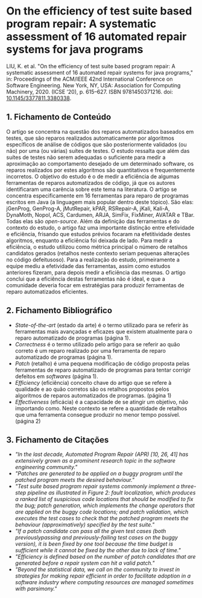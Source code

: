 # On the efficiency of test suite based program repair: A systematic assessment of 16 automated repair systems for java programs

LIU, K. et al. "On the efficiency of test suite based program repair: A systematic
assessment of 16 automated repair systems for java programs," in: Proceedings of the
ACM/IEEE 42nd International Conference on Software Engineering. New
York, NY, USA: Association for Computing Machinery, 2020. (ICSE ’20), p. 615–627.
ISBN 9781450371216. doi: [10.1145/3377811.3380338](https://doi.org/10.1145/3377811.3380338).

## 1. Fichamento de Conteúdo

O artigo se concentra na questão dos reparos automatizados baseados em testes, que são reparos realizados automaticamente por algoritmos específicos de análise de códigos que são posteriormente validados (ou não) por uma (ou várias) suítes de testes. O estudo ressalta que além das suítes de testes não serem adequadas o suficiente para medir a aproximação ao comportamento desejado de um determinado software, os reparos realizados por estes algoritmos são quantitativos e frequentemente incorretos. O objetivo do estudo é o de medir a eficiência de algumas ferramentas de reparos automatizados de código, já que os autores identificaram uma carência sobre este tema na literatura. O artigo se concentra especificamente em 16 ferramentas para reparo de programas escritos em Java (a linguagem mais popular dentro deste tópico). São elas: jGenProg, GenProg-A, jMutRepair, kPAR, RSRepair-A, jKali, Kali-A, DynaMoth, Nopol, ACS, Cardumen, ARJA, SimFix, FixMiner, AVATAR e TBar. Todas elas são _open-source_. Além da definição das ferramentas e do contexto do estudo, o artigo faz uma importante distinção entre efetividade e eficiência, frisando que estudos prévios focaram na efetitividade destes algoritmos, enquanto a eficiência foi deixada de lado. Para medir a eficiência, o estudo utilizou como métrica principal o número de retalhos candidatos gerados (retalhos neste contexto seriam pequenas alterações no código defeitusoso). Para a realização do estudo, primeiramente a equipe mediu a efetividade das ferramentas, assim como estudos anteriores fizeram, para depois medir a eficiência das mesmas. O artigo conclui que a eficiência destas ferramentas não é ideal, e que a comunidade deveria focar em estratégias para produzir ferramentas de reparo automatizados eficientes.

## 2. Fichamento Bibliográfico 

* _State-of-the-art_ (estado da arte) é o termo utilizado para se referir às ferramentas mais avançadas e eficazes que existem atualmente para o reparo automatizado de programas (página 1).
* _Correctness_ é o termo utilizado pelo artigo para se referir ao quão correto é um reparo realizado por uma ferramenta de reparo automatizado de programas (página 1).
* _Patch_ (retalho) é uma pequena modificação de código proposta pelas ferramentas de reparo automatizado de programas para tentar corrigir defeitos em _softwares_ (página 1).
* _Efficiency_ (eficiência) conceito chave do artigo que se refere à qualidade e ao quão corretos são os retalhos propostos pelos algoritmos de reparos automatizados de programas. (página 1)
* _Effectiveness_ (eficácia) é a capacidade de se atingir um objetivo, não importando como. Neste contexto se refere a quantidade de retalhos que uma ferramenta consegue produzir no menor tempo possível. (página 2)

## 3. Fichamento de Citações 

* _"In the last decade, Automated Program Repair (APR) [10, 26, 41] has extensively grown as a prominent research topic in the software engineering community."_
* _"Patches are generated to be applied on a buggy program until the patched program meets the desired behaviour."_
* _"Test suite based program repair systems commonly implement a three-step pipeline as illustrated in Figure 2: fault localization, which produces a ranked list of suspicious code locations that should be modified to fix the bug; patch generation, which implements the change operators that are applied on the buggy code locations; and patch validation, which executes the test cases to check that the patched program meets the behaviour (approximatively) specified by the test suite."_
* _"If a patch candidate can pass all the given test cases (both previouslypassing and previously-failing test cases on the buggy version), it is been fixed by one tool because the time budget is sufficient while it cannot be fixed by the other due to lack of time."_
* _"Efficiency is defined based on the number of patch candidates that are generated before a repair system can hit a valid patch."_
* _"Beyond the statistical data, we call on the community to invest in strategies for making repair efficient in order to facilitate adoption in a software industry where computing resources are managed sometimes with parsimony."_